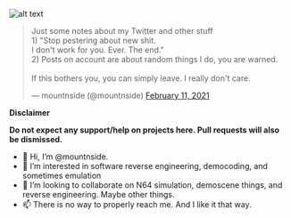 ![alt text](https://i.imgur.com/p9l3Y02.jpg "Logo Title Text 1")

<blockquote class="twitter-tweet"><p lang="en" dir="ltr">Just some notes about my Twitter and other stuff<br>1) &quot;Stop pestering about new shit.<br> I don&#39;t work for you. Ever. The end.&quot;<br>2) Posts on account are about random things I do, you are warned.<br><br>If this bothers you, you can simply leave. I really don&#39;t care.</p>&mdash; mountnside (@mountnside) <a href="https://twitter.com/mountnside/status/1359726984905990151?ref_src=twsrc%5Etfw">February 11, 2021</a></blockquote> <script async src="https://platform.twitter.com/widgets.js" charset="utf-8"></script> 


**Disclaimer**

**Do not expect any support/help on projects here. Pull requests will also be dismissed.**

- 👋 Hi, I’m @mountnside. 
- 👀 I’m interested in software reverse engineering, democoding, and sometimes emulation
- 💞️ I’m looking to collaborate on N64 simulation, demoscene things, and reverse engineering. Maybe other things.
- 📫 There is no way to properly reach me. And I like it that way.
